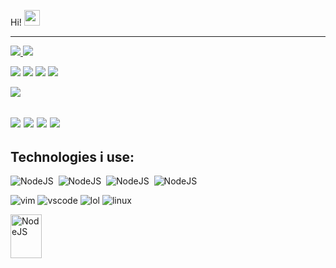 Hi! <img src=https://camo.githubusercontent.com/e8e7b06ecf583bc040eb60e44eb5b8e0ecc5421320a92929ce21522dbc34c891/68747470733a2f2f6d656469612e67697068792e636f6d2f6d656469612f6876524a434c467a6361737252346961377a2f67697068792e676966 img height=25px>


-------------------------------------------------------------------------------------------------------------------------------------------------------------------------------
<a href=https://www.linkedin.com/in/gbk1/> <img src="https://img.shields.io/badge/-LinkedIn-0e76a8?style=plastic&logo=linkedIn"> </a>
<a href=https://www.instagram.com/gabriel.klippel__/> <img src="https://camo.githubusercontent.com/b3d4671768bd0f9b6c8f410a25a96e0c5a4d135208d8910461e986f97e7985ab/68747470733a2f2f696d672e736869656c64732e696f2f62616467652f496e7374616772616d2d4534343035463f7374796c653d666f722d7468652d6261646765266c6f676f3d696e7374616772616d266c6f676f436f6c6f723d7768697465"> </a>


<img src="https://img.shields.io/badge/html5-%23E34F26.svg?style=for-the-badge&logo=html5&logoColor=white"> <img src="https://img.shields.io/badge/css3-%231572B6.svg?style=for-the-badge&logo=css3&logoColor=white"> <img src="https://img.shields.io/badge/javascript-%23323330.svg?style=for-the-badge&logo=javascript&logoColor=%23F7DF1E"> <img src="https://img.shields.io/badge/react-%2320232a.svg?style=for-the-badge&logo=react&logoColor=%2361DAFB"> 

<img src="https://github-readme-stats.vercel.app/api/top-langs/?username=kl1ppel&theme=tokyonight&layout=&langs_count=5">

<img src="https://img.shields.io/badge/django-%23092E20.svg?style=for-the-badge&logo=django&logoColor=white"> <img src="https://img.shields.io/badge/flask-%23000.svg?style=for-the-badge&logo=flask&logoColor=white"> <img src="https://img.shields.io/badge/python-3670A0?style=for-the-badge&logo=python&logoColor=ffdd54">
<img src="https://img.shields.io/badge/Node.js-43853D?style=for-the-badge&logo=node.js&logoColor=white">
-----------
Technologies i use:
---------

<img src="https://img.shields.io/badge/Windows-0078D6?style=for-the-badge&logo=windows&logoColor=white" title="NodeJS" alt="NodeJS" />&nbsp;
<img src="https://img.shields.io/badge/MySQL-00000F?style=for-the-badge&logo=mysql&logoColor=white" title="NodeJS" alt="NodeJS" />&nbsp;
<img src="https://img.shields.io/badge/PostgreSQL-316192?style=for-the-badge&logo=postgresql&logoColor=white" title="NodeJS" alt="NodeJS" />&nbsp;
<img src="https://img.shields.io/badge/Powershell-2CA5E0?style=for-the-badge&logo=powershell&logoColor=white" title="NodeJS" alt="NodeJS" />&nbsp;

<img src="https://camo.githubusercontent.com/676af2fbac55e015236fa85123083e8333beef05248cd15d1400072f8c75839c/68747470733a2f2f696d672e736869656c64732e696f2f62616467652f2d56696d2d3232384232323f7374796c653d666f722d7468652d6261646765266c6f676f3d76696d266c6f676f436f6c6f723d7768697465" title="VIM" alt=vim>
<img src="https://camo.githubusercontent.com/9b95a4526585e4c73300239882793381a68ec3e2f09055ac35a7165b224105a2/68747470733a2f2f696d672e736869656c64732e696f2f62616467652f2d56697375616c25323053747564696f253230436f64652d3030373864373f7374796c653d666f722d7468652d6261646765266c6f676f3d76697375616c2d73747564696f2d636f6465266c6f676f436f6c6f723d7768697465" title="VSCODE" alt=vscode>
<img src="https://camo.githubusercontent.com/fa877ccb072f6c01988d004dc45430656e654af2921fd4c9b410eb5dbb1c06d3/68747470733a2f2f696d672e736869656c64732e696f2f62616467652f2d426173682d3030303030303f7374796c653d666f722d7468652d6261646765266c6f676f3d676e752d62617368266c6f676f436f6c6f723d7768697465" title="lol">

<img src="https://camo.githubusercontent.com/877176e8a62c016253c465515d76165427dd63f9639cb93ec8be4490a95b6034/68747470733a2f2f696d672e736869656c64732e696f2f62616467652f2d4c696e75782d3030303030303f7374796c653d666f722d7468652d6261646765266c6f676f3d6c696e7578266c6f676f436f6c6f723d7768697465" title="linux" alt="linux">

<img src="https://badgen.net/badge/icon/git?icon=git&label" title="NodeJS" alt="NodeJS" width="50" height="70"/>&nbsp;
